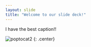 ```yaml
---
layout: slide
title: "Welcome to our slide deck!"
---
```


I have the best caption!!

![poptocat2](https://octodex.github.com/images/poptocat_v2.png)
{: .center}
